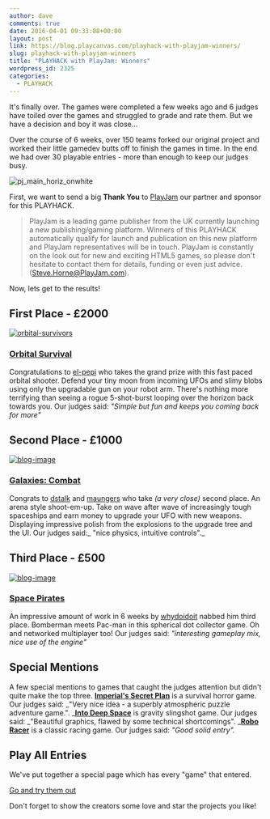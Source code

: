 ```yaml
---
author: dave
comments: true
date: 2016-04-01 09:33:08+00:00
layout: post
link: https://blog.playcanvas.com/playhack-with-playjam-winners/
slug: playhack-with-playjam-winners
title: "PLAYHACK with PlayJam: Winners"
wordpress_id: 2325
categories:
  - PLAYHACK
---
```


It's finally over. The games were completed a few weeks ago and 6 judges have toiled over the games and struggled to grade and rate them. But we have a decision and boy it was close...

Over the course of 6 weeks, over 150 teams forked our original project and worked their little gamedev butts off to finish the games in time. In the end we had over 30 playable entries - more than enough to keep our judges busy.

![pj_main_horiz_onwhite](https://blog.playcanvas.com/wp-content/uploads/2016/01/pj_main_horiz_onwhite.png)

First, we want to send a big **Thank You** to [PlayJam](https://www.playjam.com/) our partner and sponsor for this PLAYHACK.

> PlayJam is a leading game publisher from the UK currently launching a new publishing/gaming platform. Winners of this PLAYHACK automatically qualify for launch and publication on this new platform and PlayJam representatives will be in touch. PlayJam is constantly on the look out for new and exciting HTML5 games, so please don't hesitate to contact them for details, funding or even just advice. ([Steve.Horne@PlayJam.com](mailto:Steve.Horne@PlayJam.com)).

Now, lets get to the results!

## First Place - £2000

[![orbital-survivors](https://blog.playcanvas.com/wp-content/uploads/2016/04/blog-image.jpg)](https://playcanv.as/p/3G3RnfUz)

### **[Orbital Survival](https://playcanv.as/p/3G3RnfUz)**

Congratulations to [el-pepi](https://playcanvas.com/el-pepi) who takes the grand prize with this fast paced orbital shooter. Defend your tiny moon from incoming UFOs and slimy blobs using only the upgradable gun on your robot arm. There's nothing more terrifying than seeing a rogue 5-shot-burst looping over the horizon back towards you. Our judges said: _"Simple but fun and keeps you coming back for more"_

## Second Place - £1000

[![blog-image](https://blog.playcanvas.com/wp-content/uploads/2016/04/blog-image-1.jpg)](https://playcanv.as/p/Ikq6Uk6A)

### **[Galaxies: Combat](https://playcanv.as/p/Ikq6Uk6A)**

Congrats to [dstalk](https://playcanvas.com/dstalk) and [maungers](https://playcanvas.com/maungers) who take _(a very close)_ second place. An arena style shoot-em-up. Take on wave after wave of increasingly tough spaceships and earn money to upgrade your UFO with new weapons. Displaying impressive polish from the explosions to the upgrade tree and the UI. Our judges said:_ "nice physics, intuitive controls"._

## Third Place - £500

[![blog-image](https://blog.playcanvas.com/wp-content/uploads/2016/04/blog-image-2.jpg)](https://playcanv.as/p/VhZwmcKu)

### **[Space Pirates](https://playcanv.as/p/VhZwmcKu)**

An impressive amount of work in 6 weeks by [whydoidoit](https://playcanvas.com/whydoidoit) nabbed him third place. Bomberman meets Pac-man in this spherical dot collector game. Oh and networked multiplayer too! Our judges said: _"interesting gameplay mix, nice use of the engine"_

## Special Mentions

A few special mentions to games that caught the judges attention but didn't quite make the top three. **[Imperial's Secret Plan](https://playcanv.as/p/05CFsgXG)** is a survival horror game. Our judges said: _"Very nice idea - a superbly atmospheric puzzle adventure game.". _**[Into Deep Space](https://playcanv.as/p/YopjEuFZ)** is gravity slingshot game. Our judges said: _"Beautiful graphics, flawed by some technical shortcomings". _**[Robo Racer](https://playcanv.as/p/XtUBSVpS)** is a classic racing game. Our judges said: _"Good solid entry"._

## Play All Entries

We've put together a special page which has every "game" that entered.

[Go and try them out](https://playcanvas.com/explore/playhack-2016-02)

Don't forget to show the creators some love and star the projects you like!
